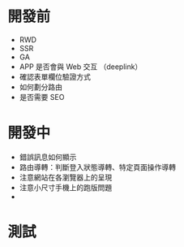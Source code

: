 # 開發前

-  RWD
-  SSR
-  GA
-  APP 是否會與 Web 交互 （deeplink）
-  確認表單欄位驗證方式
-  如何劃分路由
-  是否需要 SEO

# 開發中

-  錯誤訊息如何顯示
-  路由導轉：判斷登入狀態導轉、特定頁面操作導轉
-  注意網站在各瀏覽器上的呈現
-  注意小尺寸手機上的跑版問題
- 

# 測試
